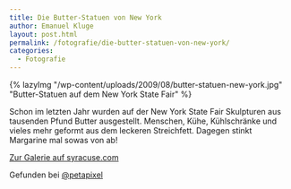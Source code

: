 ```yaml
---
title: Die Butter-Statuen von New York
author: Emanuel Kluge
layout: post.html
permalink: /fotografie/die-butter-statuen-von-new-york/
categories:
  - Fotografie
---
```


{% lazyImg "/wp-content/uploads/2009/08/butter-statuen-new-york.jpg" "Butter-Statuen auf dem New York State Fair" %}

Schon im letzten Jahr wurden auf der New York State Fair Skulpturen aus tausenden Pfund Butter ausgestellt. Menschen, Kühe, Kühlschränke und vieles mehr geformt aus dem leckeren Streichfett. Dagegen stinkt Margarine mal sowas von ab!

[Zur Galerie auf syracuse.com][gallery]

Gefunden bei [@petapixel][petapixel]

[gallery]: http://photos.syracuse.com/gallery/4456/New%20York%20State%20Fair%20butter%20sculptures%20over%20the%20years
[petapixel]: http://twitter.com/petapixel/status/3659073905
